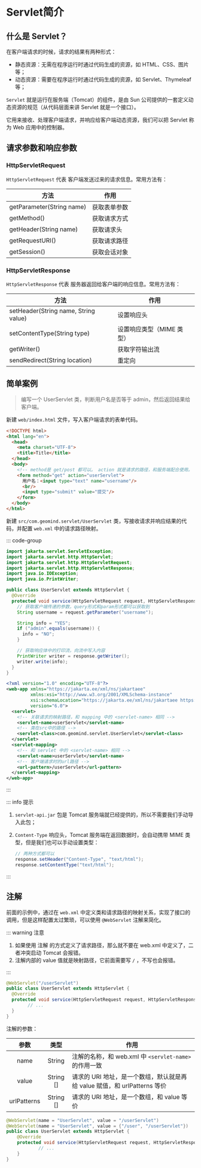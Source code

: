 # Servlet简介

## 什么是 Servlet？

在客户端请求的时候，请求的结果有两种形式：

- 静态资源：无需在程序运行时通过代码生成的资源，如 HTML、CSS、图片等；
- 动态资源：需要在程序运行时通过代码生成的资源，如 Servlet、Thymeleaf 等；



`Servlet` 就是运行在服务端（Tomcat）的组件，是由 Sun 公司提供的一套定义动态资源的规范（从代码层面来讲 Servlet 就是一个接口）。

它用来接收、处理客户端请求，并响应给客户端动态资源，我们可以把 Servlet 称为 Web 应用中的控制器。



## 请求参数和响应参数

### HttpServletRequest

`HttpServletRequest` 代表 客户端发送过来的请求信息。常用方法有：

| 方法                      | 作用         |
| ------------------------- | ------------ |
| getParameter(String name) | 获取表单参数 |
| getMethod()               | 获取请求方式 |
| getHeader(String name)    | 获取请求头   |
| getRequestURI()           | 获取请求路径 |
| getSession()              | 获取会话对象 |

### HttpServletResponse

`HttpServletResponse` 代表 服务器返回给客户端的响应信息。常用方法有：

| 方法                                 | 作用                     |
| ------------------------------------ | ------------------------ |
| setHeader(String name, String value) | 设置响应头               |
| setContentType(String type)          | 设置响应类型（MIME 类型） |
| getWriter()                          | 获取字符输出流           |
| sendRedirect(String location)        | 重定向                   |



## 简单案例

>编写一个 UserServlet 类，判断用户名是否等于 admin，然后返回结果给客户端。

新建 `web/index.html` 文件，写入客户端请求的表单代码。

```html
<!DOCTYPE html>
<html lang="en">
  <head>
    <meta charset="UTF-8">
    <title>Title</title>
  </head>
  <body>
    <!-- method是 get/post 都可以。 action 就是请求的路径，和服务端配合使用。 -->
    <form method="get" action="userServlet">
      用户名：<input type="text" name="username"/>
      <br/>
      <input type="submit" value="提交"/>
    </form>
  </body>
</html>
```

新建 `src/com.geomind.servlet/UserServlet` 类，写接收请求并响应结果的代码，并配置 `web.xml` 中的请求路径映射。

::: code-group

```java [UserServlet] {12,20,21}
import jakarta.servlet.ServletException;
import jakarta.servlet.http.HttpServlet;
import jakarta.servlet.http.HttpServletRequest;
import jakarta.servlet.http.HttpServletResponse;
import java.io.IOException;
import java.io.PrintWriter;

public class UserServlet extends HttpServlet {
  @Override
  protected void service(HttpServletRequest request, HttpServletResponse response) throws ServletException, IOException {
    // 获取客户端传递的参数，query形式和param形式都可以获取到
    String username = request.getParameter("username");

    String info = "YES";
    if ("admin".equals(username)) {
      info = "NO";
    }

    // 获取响应体中的打印流，向流中写入内容
    PrintWriter writer = response.getWriter();
    writer.write(info);
  }
}
```

```xml [web.xml]
<?xml version="1.0" encoding="UTF-8"?>
<web-app xmlns="https://jakarta.ee/xml/ns/jakartaee"
         xmlns:xsi="http://www.w3.org/2001/XMLSchema-instance"
         xsi:schemaLocation="https://jakarta.ee/xml/ns/jakartaee https://jakarta.ee/xml/ns/jakartaee/web-app_6_0.xsd"
         version="6.0">
  <servlet>
    <!-- 关联请求的映射路径，和 mapping 中的 <servlet-name> 相同 -->
    <servlet-name>userServlet</servlet-name>
    <!-- 类在src中的路径 -->
    <servlet-class>com.geomind.servlet.UserServlet</servlet-class>
  </servlet>
  <servlet-mapping>
    <!-- 和 servlet 中的 <servlet-name> 相同 -->
    <servlet-name>userServlet</servlet-name>
    <!-- 客户端请求时的url路径 -->
    <url-pattern>/userServlet</url-pattern>
  </servlet-mapping>
</web-app>
```

:::



::: info 提示

1. `servlet-api.jar` 包是 Tomcat 服务端就已经提供的，所以不需要我们手动导入此包；

2. `Content-Type` 响应头，Tomcat 服务端在返回数据时，会自动携带 MIME 类型，但是我们也可以手动设置类型：

   ```java
   // 两种方式都可以
   response.setHeader("Content-Type", "text/html");
   response.setContentType("text/html");
   ```

:::



## 注解

前面的示例中，通过在 `web.xml` 中定义类和请求路径的映射关系，实现了接口的调用，但是这样配置太过繁琐，可以使用 `@WebServlet` 注解来简化。

::: warning 注意 

1. 如果使用 注解 的方式定义了请求路径，那么就不要在 web.xml 中定义了，二者冲突启动 Tomcat 会报错。
2. 注解内部的 value 值就是映射路径，它前面需要写 `/` ，不写也会报错。

:::

```java {1}
@WebServlet("/userServlet")
public class UserServlet extends HttpServlet {
  @Override
  protected void service(HttpServletRequest request, HttpServletResponse response) throws ServletException, IOException {
		// ...
  }
}
```

注解的参数：

|    参数     |   类型   | 作用                                                         |
| :---------: | :------: | ------------------------------------------------------------ |
|    name     |  String  | 注解的名称，和 web.xml 中 `<servlet-name>` 的作用一致        |
|    value    | String [] | 请求的 URI 地址，是一个数组，默认就是再给 value 赋值，和 urlPatterns 等价 |
| urlPatterns | String [] | 请求的 URI 地址，是一个数组，和 value 等价                   |

```java {1,2}
@WebServlet(name = "UserServlet", value = "/userServlet")
@WebServlet(name = "UserServlet", value = {"/user", "/userServlet"})
public class UserServlet extends HttpServlet {
    @Override
    protected void service(HttpServletRequest request, HttpServletResponse response) throws ServletException, IOException {
			// ...
    }
}
```
